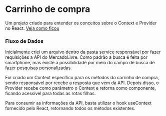 # Carrinho de compra
Um projeto criado para entender os conceitos sobre o Context e Provider no React. 
[Veja como ficou](https://shopping-cart-tettam.vercel.app/)


### Fluxo de Dados
Inicialmente criei um arquivo dentro da pasta service responsável por fazer requisições a API do MercadoLivre. Como padrão a busca é feita por smartphone, mas existe a possibilidade por meio do campo de busca de fazer pesquisas personalizadas.

Foi criado um Context específico para os métodos do carrinho de compra, sendo responsável por recebe a resposta que vem da API. Depois disso, o Provider recebe como parâmetro o Context e retorna como componente, ficando acessível para todas as rotas filhas.

Para consumir as informações da API, basta utilizar o hook useContext fornecido pelo React, retornando todos os métodos existentes.